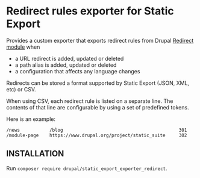 # Redirect rules exporter for Static Export

Provides a custom exporter that exports redirect rules from Drupal
[Redirect module](https://www.drupal.org/project/redirect) when
 - a URL redirect is added, updated or deleted
 - a path alias is added, updated or deleted
 - a configuration that affects any language changes

Redirects can be stored a format supported by Static Export (JSON, XML, etc) or CSV.

When using CSV, each redirect rule is listed on a separate line. The contents of that line are configurable by using a
set of predefined tokens.

Here is an example:

```
/news           /blog                                           301
/module-page    https://www.drupal.org/project/static_suite     302
```

## INSTALLATION ##
Run `composer require drupal/static_export_exporter_redirect`.

